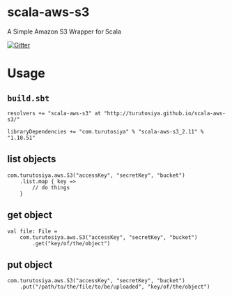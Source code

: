# scala-aws-s3

A Simple Amazon S3 Wrapper for Scala

[![Gitter](https://badges.gitter.im/Join%20Chat.svg)](https://gitter.im/turutosiya/scala-aws-s3?utm_source=badge&utm_medium=badge&utm_campaign=pr-badge&utm_content=body_badge)

# Usage

## `build.sbt`

    resolvers += "scala-aws-s3" at "http://turutosiya.github.io/scala-aws-s3/"

    libraryDependencies += "com.turutosiya" % "scala-aws-s3_2.11" % "1.10.51"

## list objects

    com.turutosiya.aws.S3("accessKey", "secretKey", "bucket")
        .list.map { key =>
            // do things
        }

## get object

    val file: File =
        com.turutosiya.aws.S3("accessKey", "secretKey", "bucket")
            .get("key/of/the/object")

## put object

    com.turutosiya.aws.S3("accessKey", "secretKey", "bucket")
        .put("/path/to/the/file/to/be/uploaded", "key/of/the/object")
